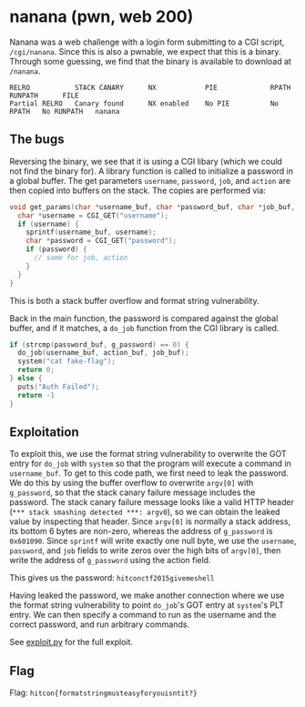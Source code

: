 # nanana (pwn, web 200)

Nanana was a web challenge with a login form submitting to a CGI script,
`/cgi/nanana`. Since this is also a pwnable, we expect that this is a
binary. Through some guessing, we find that the binary is available to
download at `/nanana`.

```
RELRO           STACK CANARY      NX            PIE             RPATH      RUNPATH      FILE
Partial RELRO   Canary found      NX enabled    No PIE          No RPATH   No RUNPATH   nanana
```

## The bugs

Reversing the binary, we see that it is using a CGI libary (which we could not
find the binary for). A library function is called to initialize a password in
a global buffer. The get parameters `username`, `password`, `job`, and `action`
are then copied into buffers on the stack. The copies are performed via:

```C
void get_params(char *username_buf, char *password_buf, char *job_buf, char *action_buf) {
  char *username = CGI_GET("username");
  if (username) {
    sprintf(username_buf, username);
    char *password = CGI_GET("password");
    if (password) {
      // same for job, action
    }
  }
}
```

This is both a stack buffer overflow and format string vulnerability.

Back in the main function, the password is compared against the global buffer,
and if it matches, a `do_job` function from the CGI library is called.

```C
if (strcmp(password_buf, g_password) == 0) {
  do_job(username_buf, action_buf, job_buf);
  system("cat fake-flag");
  return 0;
} else {
  puts("Auth Failed");
  return -1
}
```

## Exploitation

To exploit this, we use the format string vulnerability to overwrite the GOT
entry for `do_job` with `system` so that the program will execute a command in
`username_buf`. To get to this code path, we first need to leak the password.
We do this by using the buffer overflow to overwrite `argv[0]` with
`g_password`, so that the stack canary failure message includes the password.
The stack canary failure message looks like a valid HTTP header (`*** stack
smashing detected ***: argv0`), so we can obtain the leaked value by inspecting
that header.  Since `argv[0]` is normally a stack address, its bottom 6 bytes
are non-zero, whereas the address of `g_password` is `0x601090`. Since
`sprintf` will write exactly one null byte, we use the `username`, `password`,
and `job` fields to write zeros over the high bits of `argv[0]`, then write the
address of `g_password` using the action field.

This gives us the password: `hitconctf2015givemeshell`

Having leaked the password, we make another connection where we use the format
string vulnerability to point `do_job`'s GOT entry at `system`'s PLT entry. We
can then specify a command to run as the username and the correct
password, and run arbitrary commands.

See
[exploit.py](https://github.com/pwning/public-writeup/blob/master/hitcon2015/web200-nanana/exploit.py)
for the full exploit.

## Flag

Flag: `hitcon{formatstringmusteasyforyouisntit?}`
